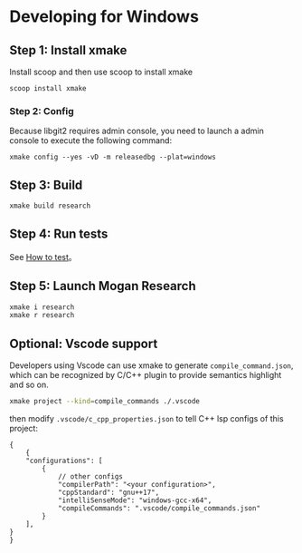 # Developing for Windows
## Step 1: Install xmake
Install scoop and then use scoop to install xmake
```
scoop install xmake
```

### Step 2: Config
Because libgit2 requires admin console, you need to launch a admin console to execute the following command:
```
xmake config --yes -vD -m releasedbg --plat=windows
```

## Step 3: Build
``` bash
xmake build research
```

## Step 4: Run tests
See [How to test](Test.md)。

## Step 5: Launch Mogan Research
``` bash
xmake i research
xmake r research
```

## Optional: Vscode support
Developers using Vscode can use xmake to generate `compile_command.json`, which can be recognized by C/C++ plugin to provide semantics highlight and so on.
```bash
xmake project --kind=compile_commands ./.vscode
```

then modify `.vscode/c_cpp_properties.json` to tell C++ lsp configs of this project:
```jsonc
{
    {
    "configurations": [
        {
            // other configs
            "compilerPath": "<your configuration>",
            "cppStandard": "gnu++17",
            "intelliSenseMode": "windows-gcc-x64",
            "compileCommands": ".vscode/compile_commands.json"
        }
    ],
}
}
```
